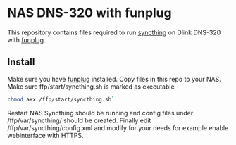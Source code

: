 # NAS DNS-320 with funplug

This repository contains files required to run [syncthing](https://github.com/syncthing/syncthing) 
on Dlink DNS-320 with [funplug](https://wolf-u.li/4523/hdd-installation-des-fun_plug-auf-nas-geraeten/).



## Install

Make sure you have [funplug](https://wolf-u.li/4523/hdd-installation-des-fun_plug-auf-nas-geraeten/) installed.
Copy files in this repo to your NAS.
Make sure ffp/start/syncthing.sh is marked as executable
```bash
chmod a+x /ffp/start/syncthing.sh`
```
Restart NAS
Syncthing should be running and config files under /ffp/var/syncthing/ should be created.
Finally edit /ffp/var/syncthing/config.xml and modify for your needs for example enable webinterface with HTTPS.
